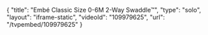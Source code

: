 {
    "title": "Emb&eacute; Classic Size 0-6M 2-Way Swaddle&trade;",
    "type": "solo",
    "layout": "iframe-static",
    "videoId": "109979625",
    "url": "\/tvpembed\/109979625"
}